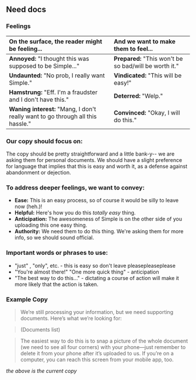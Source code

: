 ## Need docs

### Feelings

|On the surface, the reader might be feeling... | And we want to make them to feel... |
|:---------------|:---------------|
| **Annoyed:** "I thought this was supposed to be Simple..."| **Prepared:** "This won't be so bad/will be worth it."|
| **Undaunted:** "No prob, I really want Simple."| **Vindicated:** "This will be easy!"|
| **Hamstrung:** "Eff. I'm a fraudster and I don't have this."| **Deterred:** "Welp."|
| **Waning interest:** "Mang, I don't really want to go through all this hassle."| **Convinced:** "Okay, I will do this."|

### Our copy should focus on:
The copy should be pretty straightforward and a little bank-y-- we are asking them for personal documents. We should have a slight preference for language that implies that this is easy and worth it, as a defense against abandonment or dejection.

### To address deeper feelings, we want to convey:
- **Ease:** This is an easy process, so of course it would be silly to leave now (heh.)!
- **Helpful:** Here's how you do this *totally easy* thing.
- **Anticipation:** The awesomeness of Simple is on the other side of you uploading this one easy thing.
- **Authority:** We need them to do this thing. We're asking them for more info, so we should sound official.

### Important words or phrases to use:
- "just" , "only", etc. - this is easy so don't leave pleasepleaseplease
- "You're almost there!" "One more quick thing" - anticipation
- "The best way to do this..." - dictating a course of action will make it more likely that the action is taken.

### **Example Copy**
>We’re still processing your information, but we need supporting documents. Here’s what we’re looking for:

>(Documents list)

>The easiest way to do this is to snap a picture of the whole  document (we need to see all four corners) with your phone—just remember to delete it from your phone after it’s uploaded to us. If you’re on a computer, you can reach this screen from your mobile app, too.


*the above is the current copy*